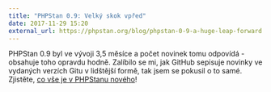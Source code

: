 ```yaml
---
title: "PHPStan 0.9: Velký skok vpřed"
date: 2017-11-29 15:20
external_url: https://phpstan.org/blog/phpstan-0-9-a-huge-leap-forward
---
```


PHPStan 0.9 byl ve vývoji 3,5 měsíce a počet novinek tomu odpovídá - obsahuje toho opravdu hodně. Zalíbilo se mi, jak GitHub sepisuje novinky ve vydaných verzích Gitu v lidštější formě, tak jsem se pokusil o to samé. Zjistěte, [co vše je v PHPStanu nového](https://phpstan.org/blog/phpstan-0-9-a-huge-leap-forward)!
